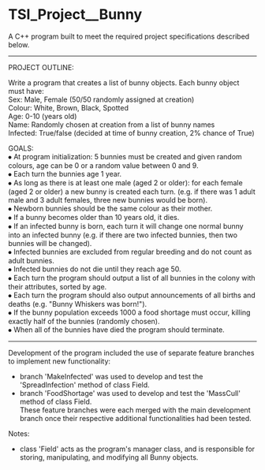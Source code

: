 # TSI_Project__Bunny

A C++ program built to meet the required project specifications described below.

--------------------------------------------------------------------------------  

PROJECT OUTLINE:

Write a program that creates a list of bunny objects. Each bunny object must have:  
Sex: 		Male, Female (50/50 randomly assigned at creation)  
Colour: 		White, Brown, Black, Spotted  
Age: 		0-10 (years old)  
Name: 		Randomly chosen at creation from a list of bunny names  
Infected: 	True/false (decided at time of bunny creation, 2% chance of True)  
  
GOALS:  
⦁	At program initialization: 5 bunnies must be created and given random colours, age can be 0 or a random value between 0 and 9.  
⦁	Each turn the bunnies age 1 year.  
⦁	As long as there is at least one male (aged 2 or older): for each female (aged 2 or older) a new bunny is created each turn. (e.g. if there was 1 adult male and 3 adult females, three new bunnies would be born).  
⦁	Newborn bunnies should be the same colour as their mother.  
⦁	If a bunny becomes older than 10 years old, it dies.  
⦁	If an infected bunny is born, each turn it will change one normal bunny into an infected bunny (e.g. if there are two infected bunnies, then two bunnies will be changed).  
⦁	Infected bunnies are excluded from regular breeding and do not count as adult bunnies.  
⦁	Infected bunnies do not die until they reach age 50.  
⦁	Each turn the program should output a list of all bunnies in the colony with their attributes, sorted by age.  
⦁	Each turn the program should also output announcements of all births and deaths (e.g. "Bunny Whiskers was born!").  
⦁	If the bunny population exceeds 1000 a food shortage must occur, killing exactly half of the bunnies (randomly chosen).  
⦁	When all of the bunnies have died the program should terminate.  
  
--------------------------------------------------------------------------------  
  
Development of the program included the use of separate feature branches to implement new functionality:  
- branch 'MakeInfected' was used to develop and test the 'SpreadInfection' method of class Field.  
- branch 'FoodShortage' was used to develop and test the 'MassCull' method of class Field.  
These feature branches were each merged with the main development branch once their respective additional functionalities had been tested. 


Notes:
- class 'Field' acts as the program's manager class, and is responsible for storing, manipulating, and modifying all Bunny objects.